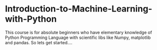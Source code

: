 # Introduction-to-Machine-Learning-with-Python
This course is for absolute beginners who have elementary knowledge of Python Programming Language with scientific libs like Numpy, matplotlib and pandas. So lets get started....

